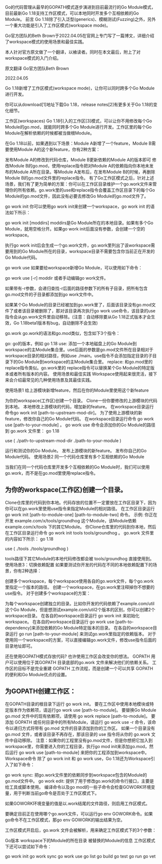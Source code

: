 Go的代码管理从最早的GOPATH模式逐步演进到目前最流行的Go Module模式，目前最新Go 1.18支持工作区模式，可以本地同时开发多个互相依赖的Go Module。
前言
Go 1.18除了引入泛型(generics)、模糊测试(Fuzzing)之外，另外一个重大功能是引入了工作区模式(workspace mode)。

Go官方团队的Beth Brown于2022.04.05在官网上专门写了一篇博文，详细介绍了workspace模式的使用场景和最佳实践。

本人针对官方原文做了一个翻译，以飨读者。同时在本文最后，附上了对workspace模式的入门介绍。

原文翻译
Go官方团队Beth Brown

2022.04.05

Go 1.18新增了工作区模式(workspace mode)，让你可以同时跨多个Go Module进行开发。

你可以从download[1]地址下载Go 1.18，release notes[2]有更多关于Go 1.18的变化细节。

工作区(workspaces)
Go 1.18引入的工作区[3]模式，可以让你不用修改每个Go Module的go.mod，就能同时跨多个Go Module进行开发。工作区里的每个Go Module在解析依赖的时候都被当做根Module。

在Go 1.18以前，如果遇到以下场景：Module A新增了一个feature，Module B需要使用Module A的这个新feature，你有2种方案：

发布Module A的修改到代码仓库，Module B更新依赖的Module A的版本即可
修改Module B的go.mod，使用replace指令把对Module A的依赖指向你本地未发布的Module A所在目录。等Module A发布后，在发布Module B的时候，再删除Module B的go.mod文件里的replace指令。
有了Go工作区模式之后，针对上述场景，我们有了更为简单的方案：你可以在工作区目录维护一个go.work文件来管理你的所有依赖。go.work里的use和replace指令会覆盖工作区目录下的每个Go Module的go.mod文件，因此没有必要去修改Go Module的go.mod文件了。

go work init
你可以使用go work init来创建一个workspace，go work init 的语法如下所示：

go work init [moddirs]
moddirs是Go Module所在的本地目录。如果有多个Go Module，就用空格分开。如果go work init后面没有参数，会创建一个空的workspace。

执行go work init后会生成一个go.work文件，go.work里列出了该workspace需要用到的Go Module所在的目录，workspace目录不需要包含你当前正在开发的Go Module代码。

go work use
如果要给workspace新增Go Module，可以使用如下命令：

go work use [-r] moddir
或者手动编辑go work文件。

如果带有-r参数，会递归查找-r后面的路径参数下的所有子目录，把所有包含go.mod文件的子目录都添加到go work文件中。

如果某个Go Module的目录已经被加到go.work里了，后面该目录没有go.mod文件了或者该目录被删除了，那对该目录再次执行go work use命令，该目录的use指令会从go.work文件里自动移除。(注意：自动移除要从Go 1.18正式版本才会生效，Go 1.18beta1版本有bug，自动删除不会生效)

go.work
go.work的语法和go.mod类似，包含如下3个指令：

go: go的版本，例如 go 1.18
use: 添加一个本地磁盘上的Go Module到workspace的主Module集合里。use后面的参数是go.mod文件所在目录相对于workspace目录的相对路径，例如use ./main。use指令不会添加指定目录的子目录下的Go Module到workspace的主Module集合里。
replace: 和go.mod里的 replace指令类似。go.work里的 replace指令可以替换某个Go Module的特定版本或者所有版本的内容。
使用场景和最佳实践
Workspace使用起来很灵活，接下来会介绍最常见的几种使用场景及其最佳实践。

使用场景1
给上游模块新增feature，然后在你的Module里使用这个新feature

为你的workspace(工作区)创建一个目录。
Clone一份你要修改的上游模块的代码到本地。
本地修改上游模块的代码，增加新的feature。
在workspace目录运行命令go work init [path-to-upstream-mod-dir]。
为了使用上游模块的新feature，修改你自己的Go Module代码。
在workspace目录运行命令 go work use [path-to-your-module] 。
go work use 命令会添加你的Go Module的路径到 go.work 文件里：
go 1.18

use (
./path-to-upstream-mod-dir
./path-to-your-module
)

运行和测试你的Go Module。
发布上游模块的新feature。
发布你自己的Go Module代码。
使用场景2
同一个代码仓库里有多个互相依赖的Go Module

当我们在同一个代码仓库里开发多个互相依赖的Go Module时，我们可以使用go.work，而不是在go.mod里使用replace指令。

## 为你的workspace(工作区)创建一个目录。
Clone仓库里的代码到你本地。代码存放的位置不一定要放在工作区目录下，因为你可以在go.work里使用use指令来指定Module的相对路径。
在工作区目录运行 go work init [path-to-module-one] [path-to-module-two] 命令。
示例: 你正在开发 example.com/x/tools/groundhog 这个Module，该Module依赖 example.com/x/tools 下的其它Module。
你Clone仓库里的代码到你本地，然后在工作区目录运行命令 go work init tools tools/groundhog 。
go.work 文件里的内容如下所示：
go 1.18

use (
./tools
./tools/groundhog
)

tools路径下其它Module的本地代码修改都会被 tools/groundhog 直接使用到。
使用场景3：切换依赖配置
如果要测试你开发的代码在不同的本地依赖配置下的场景，你有2种选择：

创建多个workspace，每个workspace使用各自的go.work文件，每个go.work里指定一个版本的路径。
创建一个workspace，在go.work里注释掉你不想要的use指令。
对于创建多个workspace的方案：

为每个workspace创建独立的目录。比如你开发的代码依赖了example.com/util这个Go Module，但是想测试example.com/util2个版本的区别，你可以创建2个workspace目录。
在各自的workspace目录运行 go work init 来初始化workspace。
在各自的workspace目录运行 go work use [path-to-dependency]来添加依赖的Go Module特定版本的目录。
在各自的workspace目录运行 go run [path-to-your-module] 来测试go.work里指定的依赖版本。
对于使用同一个workspace的方案，可以直接编辑go.work文件，修改use指令后面的目录地址即可。

还在使用GOPATH模式存放代码?
也许使用工作区会改变你的想法。 GOPATH 用户可以使用位于其GOPATH 目录底部的go.work 文件来解决他们的依赖关系。 工作区的目标不是完全重建 GOPATH 工作流程，而是创建一个可以共享 GOPATH 的便利和Go Module优点的设置。

## 为GOPATH创建工作区：

在GOPATH目录的根目录下运行 go work init。
要在工作区中使用本地模块或特定版本作为依赖项，请运行go work use [path-to-module]。
要替换Go Module go.mod 文件中的现有依赖项，请使用 go work replace [path-to-module]。
要添加 GOPATH 或任何目录中的所有Module，请运行 go work use -r 命令，该命令以递归方式将带有 go.mod 文件的目录添加到你的工作区。 如果一个目录没有 go.mod 文件，或者该目录不再存在，那该目录的 use 指令将从你的 go.work 文件中自动移除。
注意：如果你的工程里没有go.mod文件，但是你想把它加入到workspace里，你需要进入你的工程目录，执行go mod init来添加go.mod，然后运行 go work use [path-to-module] 来把你的工程添加到workspace中。
Workspace命令
除了 go work init 和 go work use，Go 1.18还为Workspace引入了如下命令：

go work sync: 把go.work文件里的依赖同步到workspace包含的Module的go.mod文件中。
go work edit: 提供了用于修改go.work的命令行接口，主要是给工具或脚本使用。
编译命令以及go mod的一些子命令会检查GOWORK环境变量，用于判断当前go命令是否处于工作区模式下。

如果GOWORK环境变量的值是以.work结尾的文件路径，则启用工作区模式。

要确定目前正在使用哪个go.work文件，可以运行go env GOWORK命令。如果go命令不在工作区模式，那go env GOWORK的输出结果为空。

工作区模式开启后，go.work 文件会被解析，用来确定工作区模式下的3个参数：

Go版本
workspace下的Module的所在目录
被替换的Module的信息
工作区模式下还可以尝试如下命令：

go work init
go work sync
go work use
go list
go build
go test
go run
go vet